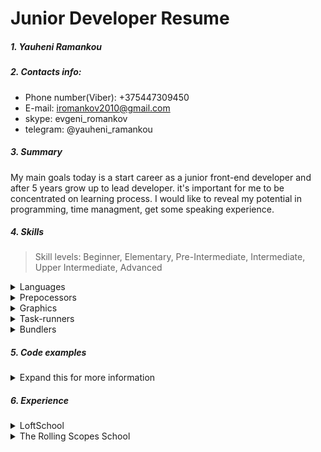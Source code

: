 # Junior Developer Resume

##### 1. Yauheni Ramankou

##### 2. Contacts info:
* Phone number(Viber): +375447309450
* E-mail: iromankov2010@gmail.com
* skype: evgeni_romankov
* telegram: @yauheni_ramankou

##### 3. Summary
My main goals today is a start career as a junior front-end developer and after 5 years grow up to lead developer. it's important for me to be concentrated on learning process. I would like to reveal my potential in programming, time managment, get some speaking experience.

##### 4. Skills
> Skill levels: Beginner, Elementary, Pre-Intermediate, Intermediate, Upper Intermediate, Advanced

<details>
<summary>Languages</summary>

<pre>
  HTML(Pre-Intermediate)
  CSS(Pre-Intermediate)
  JavaScript(Pre-Intermediate)
  PHP(Beginner)
  SQL(Beginner)
  Python(Elementary)
</pre>

</details>
<details>
<summary>Prepocessors</summary>

<pre>
  Sass(Pre-Intermediate)
  Pug(Pre-Intermediate)
</pre>

</details>
<details>
<summary>Graphics</summary>

<pre>
  Photoshop(Pre-Intermediate)
  Figma(Pre-Intermediate)
  Zeplin(Pre-Intermediate)
</pre>

</details>
<details>
<summary>Task-runners</summary>

<pre>
  Gulp(Pre-Intermediate)
</pre>

</details>
<details>
<summary>Bundlers</summary>

<pre>
  Webpack(Elementary)
</pre>

</details>

##### 5. Code examples
<details>
<summary>Expand this for more information</summary>

<pre>
function getLoveTrianglesCount(preferences = []) {
    let count = 0;
    let arrLength = preferences.length;

    for (let i = 0; i < arrLength; i++) {
        let firstSpichonee = preferences[i],
        firstSpichoneePosition = i + 1,
        thirdSpichoneePosition = firstSpichonee,
        thirdSpichonee = preferences[firstSpichonee - 1],
        secondSpichoneePosition = thirdSpichonee,
        secondSpichonee = firstSpichoneePosition;

        if (preferences[secondSpichoneePosition - 1] === secondSpichonee &&
            preferences[thirdSpichoneePosition - 1] === thirdSpichonee) {
            count++;
        }

    }

    return Math.floor(count / 3);
}
</pre>
</details>

##### 6. Experience
<details>
<summary>LoftSchool</summary>

<pre>
  <a href="https://mrchester.github.io/projects/myPortfolio" target="_blank">Portfolio</a>
  <a href="https://mrchester.github.io/projects/hipsweet" target="_blank">Hipsweet</a>
  <a href="https://mrchester.github.io/projects/accordionDomEvents" target="_blank">Accordion</a>
</pre>

</details>
<details>
<summary> The Rolling Scopes School</summary>

<pre>
  <a href="https://mrchester.github.io/restaurant/" target="_blank">Restaurant</a>
</pre>

</details>